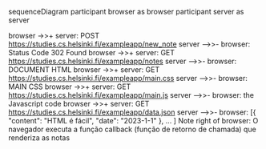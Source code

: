 sequenceDiagram
  participant browser as browser
  participant server as server

  browser ->>+ server: POST https://studies.cs.helsinki.fi/exampleapp/new_note
  server -->>- browser: Status Code 302 Found
  browser ->>+ server: GET https://studies.cs.helsinki.fi/exampleapp/notes
  server -->>- browser: DOCUMENT HTML
  browser ->>+ server: GET https://studies.cs.helsinki.fi/exampleapp/main.css
  server -->>- browser: MAIN CSS
  browser ->>+ server: GET https://studies.cs.helsinki.fi/exampleapp/main.js
  server -->>- browser: the Javascript code
  browser ->>+ server: GET https://studies.cs.helsinki.fi/exampleapp/data.json
  server -->>- browser: [{ "content": "HTML é fácil", "date": "2023-1-1" }, ... ]
  Note right of browser: O navegador executa a função callback (função de retorno de chamada) que renderiza as notas


